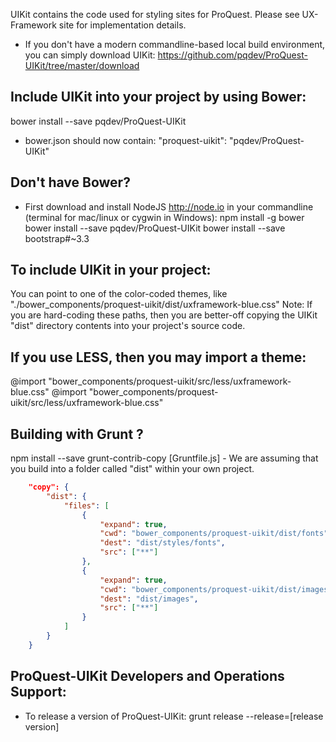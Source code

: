 UIKit contains the code used for styling sites for ProQuest. Please see UX-Framework site for implementation details.

* If you don't have a modern commandline-based local build environment, you can simply download UIKit:
https://github.com/pqdev/ProQuest-UIKit/tree/master/download

## Include UIKit into your project by using Bower:
bower install --save pqdev/ProQuest-UIKit
* bower.json should now contain:  "proquest-uikit": "pqdev/ProQuest-UIKit"

## Don't have Bower?
* First download and install NodeJS http://node.io
in your commandline (terminal for mac/linux or cygwin in Windows):
npm install -g bower
bower install --save pqdev/ProQuest-UIKit
bower install --save bootstrap#~3.3

## To include UIKit in your project:
You can point to one of the color-coded themes, like "./bower_components/proquest-uikit/dist/uxframework-blue.css"
Note: If you are hard-coding these paths, then you are better-off copying the UIKit "dist" directory contents into your project's source code.

## If you use LESS, then you may import a theme:
@import "bower_components/proquest-uikit/src/less/uxframework-blue.css"
@import "bower_components/proquest-uikit/src/less/uxframework-blue.css"


## Building with Grunt ?
npm install --save grunt-contrib-copy 
[Gruntfile.js] - We are assuming that you build into a folder called "dist" within your own project.
```json
	"copy": {
		"dist": {
			"files": [
				{
					"expand": true,
					"cwd": "bower_components/proquest-uikit/dist/fonts",
					"dest": "dist/styles/fonts",
					"src": ["**"]
				},
				{
					"expand": true,
					"cwd": "bower_components/proquest-uikit/dist/images",
					"dest": "dist/images",
					"src": ["**"]
				}
			]
		}
	}
```
## ProQuest-UIKit Developers and Operations Support:
* To release a version of ProQuest-UIKit:
grunt release --release=[release version]
